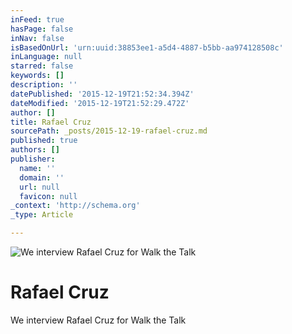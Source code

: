 ```yaml
---
inFeed: true
hasPage: false
inNav: false
isBasedOnUrl: 'urn:uuid:38853ee1-a5d4-4887-b5bb-aa974128508c'
inLanguage: null
starred: false
keywords: []
description: ''
datePublished: '2015-12-19T21:52:34.394Z'
dateModified: '2015-12-19T21:52:29.472Z'
author: []
title: Rafael Cruz
sourcePath: _posts/2015-12-19-rafael-cruz.md
published: true
authors: []
publisher:
  name: ''
  domain: ''
  url: null
  favicon: null
_context: 'http://schema.org'
_type: Article

---
```

![We interview Rafael Cruz for Walk the Talk](https://s3-us-west-2.amazonaws.com/the-grid-img/p/e5f18108f5754ff0ada987d6486b2a9230b17c97.png)

# Rafael Cruz

We interview Rafael Cruz for Walk the Talk